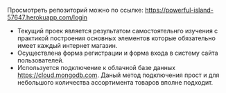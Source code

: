 Просмотреть репозиторий можно по ссылке: https://powerful-island-57647.herokuapp.com/login
- Текущий проек является результатом самостоятельнго изучения с практикой построения основных 
элементов которые обязательно имеет каждый интернет магазин. 
- Осуществлена форма регистрации и форма входа 
в систему сайта пользователей. 
- Используется подключение к облачной базе данных https://cloud.mongodb.com. 
Даный метод подключения прост и для небольшого количества ассортимента товаров вполне подходит.  
